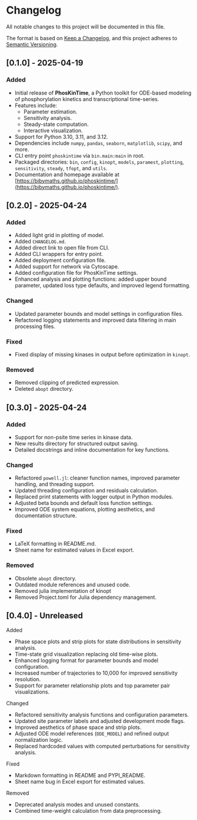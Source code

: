 # Changelog

All notable changes to this project will be documented in this file.

The format is based on [Keep a Changelog](https://keepachangelog.com/en/1.0.0/), and this project adheres
to [Semantic Versioning](https://semver.org/spec/v2.0.0.html).

## [0.1.0] - 2025-04-19

### Added

- Initial release of **PhosKinTime**, a Python toolkit for ODE-based modeling of phosphorylation kinetics and
  transcriptional time-series.
- Features include:
    - Parameter estimation.
    - Sensitivity analysis.
    - Steady-state computation.
    - Interactive visualization.
- Support for Python 3.10, 3.11, and 3.12.
- Dependencies include `numpy`, `pandas`, `seaborn`, `matplotlib`, `scipy`, and more.
- CLI entry point `phoskintime` via `bin.main:main` in root.
- Packaged directories: `bin`, `config`, `kinopt`, `models`, `paramest`, `plotting`, `sensitivity`, `steady`, `tfopt`,
  and `utils`.
- Documentation and homepage available
  at [https://bibymaths.github.io/phoskintime/](https://bibymaths.github.io/phoskintime/).

## [0.2.0] - 2025-04-24

### Added

- Added light grid in plotting of model.
- Added `CHANGELOG.md`.
- Added direct link to open file from CLI.
- Added CLI wrappers for entry point.
- Added deployment configuration file.
- Added support for network via Cytoscape.
- Added configuration file for PhosKinTime settings.
- Enhanced analysis and plotting functions: added upper bound parameter, updated loss type defaults, and improved legend
  formatting.

### Changed

- Updated parameter bounds and model settings in configuration files.
- Refactored logging statements and improved data filtering in main processing files.

### Fixed

- Fixed display of missing kinases in output before optimization in `kinopt`.

### Removed

- Removed clipping of predicted expression.
- Deleted `abopt` directory.

## [0.3.0] - 2025-04-24

### Added

- Support for non-psite time series in kinase data.
- New results directory for structured output saving.
- Detailed docstrings and inline documentation for key functions.

### Changed

- Refactored `powell.jl`: cleaner function names, improved parameter handling, and threading support.
- Updated threading configuration and residuals calculation.
- Replaced print statements with logger output in Python modules.
- Adjusted beta bounds and default loss function settings.
- Improved ODE system equations, plotting aesthetics, and documentation structure.

### Fixed

- LaTeX formatting in README.md.
- Sheet name for estimated values in Excel export.

### Removed

- Obsolete `abopt` directory.
- Outdated module references and unused code.
- Removed julia implementation of kinopt
- Removed Project.toml for Julia dependency management.
 
## [0.4.0] - Unreleased

Added  
- Phase space plots and strip plots for state distributions in sensitivity analysis.  
- Time-state grid visualization replacing old time-wise plots.  
- Enhanced logging format for parameter bounds and model configuration.  
- Increased number of trajectories to 10,000 for improved sensitivity resolution.  
- Support for parameter relationship plots and top parameter pair visualizations.  

Changed  
- Refactored sensitivity analysis functions and configuration parameters.  
- Updated site parameter labels and adjusted development mode flags.  
- Improved aesthetics of phase space and strip plots.  
- Adjusted ODE model references (`ODE_MODEL`) and refined output normalization logic.  
- Replaced hardcoded values with computed perturbations for sensitivity analysis.  

Fixed  
- Markdown formatting in README and PYPI_README.  
- Sheet name bug in Excel export for estimated values.  

Removed  
- Deprecated analysis modes and unused constants.  
- Combined time-weight calculation from data preprocessing.
